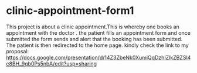 # clinic-appointment-form1
This project is about a clinic appointment.This is whereby one books an appointment with the doctor .
the patient fills an appointment form and once submitted the form sends and alert that the booking has been submitted.
The patient is then redirected to the home page.
kindly check the link to my proposal: https://docs.google.com/presentation/d/14Z3ZbeNk0XumiQqDzhIZlkZBZSl4c8BH_9qb0Ps5nbA/edit?usp=sharing
